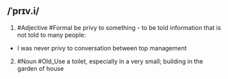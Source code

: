 ## /ˈprɪv.i/  
1. #Adjective  #Formal
be privy to  something - to be told information that is not told to many people:

- I was never privy to conversation between top management

2. #Noun  #Old_Use
a toilet, especially in a very small; building in the garden of house